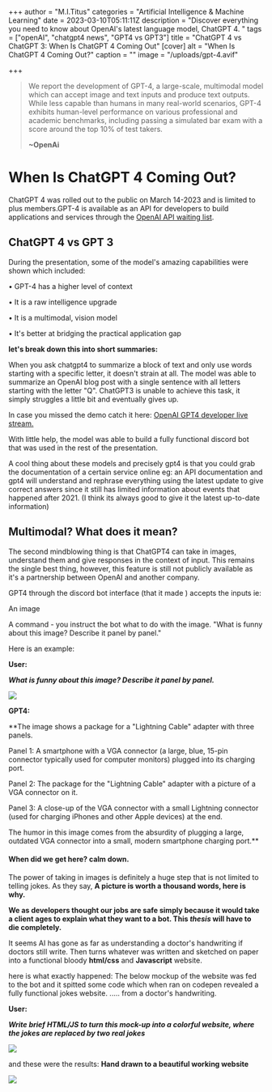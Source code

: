 +++
author = "M.I.Titus"
categories = "Artificial Intelligence & Machine Learning"
date = 2023-03-10T05:11:11Z
description = "Discover everything you need to know about OpenAI's latest language model, ChatGPT 4. "
tags = ["openAI", "chatgpt4 news", "GPT4 vs GPT3"]
title = "ChatGPT 4 vs ChatGPT 3: When Is ChatGPT 4 Coming Out"
[cover]
alt = "When Is ChatGPT 4 Coming Out?"
caption = ""
image = "/uploads/gpt-4.avif"

+++
> We report the development of GPT-4, a large-scale, multimodal model which can accept image and text inputs and produce text outputs. While less capable than humans in many real-world scenarios, GPT-4 exhibits human-level performance on various professional and academic benchmarks, including passing a simulated bar exam with a score around the top 10% of test takers.
>
> **\~OpenAi**

# When Is ChatGPT 4 Coming Out?

ChatGPT 4 was rolled out to the public on March 14-2023 and is limited to plus members.GPT-4 is available as an API for developers to build applications and services through the [OpenAI API waiting list](https://openai.com/waitlist/gpt-4-api).

## ChatGPT 4 vs GPT 3

During the presentation, some of the model's amazing capabilities were shown which included:

• GPT-4 has a higher level of context

 • It is a raw intelligence upgrade

 • It is a multimodal, vision model 

• It's better at bridging the practical application gap 

**let's break down this into short summaries:** 

When you ask chatgpt4 to summarize a block of text and only use words starting with a specific letter, it doesn't strain at all. The model was able to summarize an OpenAI blog post with a single sentence with all letters starting with the letter "Q". ChatGPT3 is unable to achieve this task, it simply struggles a little bit and eventually gives up.

In case you missed the demo catch it here: [OpenAI GPT4 developer live stream.](https://www.youtube.com/watch?v=outcGtbnMuQ)

With little help, the model was able to build a fully functional discord bot that was used in the rest of the presentation. 

A cool thing about these models and precisely gpt4 is that you could grab the documentation of a certain service online eg: an API documentation and gpt4 will understand and rephrase everything using the latest update to give correct answers since it still has limited information about events that happened after 2021. (I think its always good to give it the latest up-to-date information)

## Multimodal? What does it mean?

The second mindblowing thing is that ChatGPT4 can take in images, understand them and give responses in the context of input. This remains the single best thing, however, this feature is still not publicly available as it's a partnership between OpenAI and another company.

GPT4 through the discord bot interface (that it made ) accepts the inputs ie:

An image

A command - you instruct the bot what to do with the image. "What is funny about this image? Describe it panel by panel."

Here is an example:

**User:**

**_What is funny about this image? Describe it panel by panel._**

![](/uploads/vga.jpg)

**GPT4:**

**The image shows a package for a "Lightning Cable" adapter with three panels.  
  
Panel 1: A smartphone with a VGA connector (a large, blue, 15-pin connector typically used for computer monitors) plugged into its charging port.  
  
Panel 2: The package for the "Lightning Cable" adapter with a picture of a VGA connector on it.  
  
Panel 3: A close-up of the VGA connector with a small Lightning connector (used for charging iPhones and other Apple devices) at the end.  
  
The humor in this image comes from the absurdity of plugging a large, outdated VGA connector into a small, modern smartphone charging port.**

#### When did we get here? calm down.

The power of taking in images is definitely a huge step that is not limited to telling jokes. As they say, **A picture is worth a thousand words, here is why.**

**We as developers thought our jobs are safe simply because it would take a client ages to explain what they want to a bot. This _thesis_ will have to die completely.**

It seems AI has gone as far as understanding a doctor's handwriting if doctors still write. Then turns whatever was written and sketched on paper into a functional bloody **html/css** and **Javascript** website.

here is what exactly happened: The below mockup of the website was fed to the bot and it spitted some code which when ran on codepen revealed a fully functional jokes website. ..... from a doctor's handwriting.

**User:** 

**_Write brief HTML/JS to turn this mock-up into a colorful website, where the jokes are replaced by two real jokes_**

![](/uploads/screenshot-from-2023-03-17-02-30-35.png)

and these were the results: **Hand drawn to a beautiful working website**

![](/uploads/screenshot-from-2023-03-17-02-37-25.png)